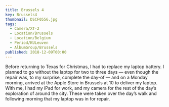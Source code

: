 ```yaml
---
title: Brussels 4
key: Brussels4
thumbnail: DSCF0556.jpg
tags:
  - Camera/XT-2
  - Location/Brussels
  - Location/Belgium
  - Period/KULeuven
  - AlbumGroup/Brussels
published: 2018-12-09T00:00
---
```

Before returning to Texas for Christmas, I had to replace my laptop battery. I planned to go without the laptop for two to three days — even though the repair was, to my surprise, complete the day-of — and on a Monday morning, arrived at the Apple Store in Brussels at 10 to deliver my laptop. With me, I had my iPad for work, and my camera for the rest of the day’s exploration of around the city. These were taken over the day’s walk and following morning that my laptop was in for repair.
